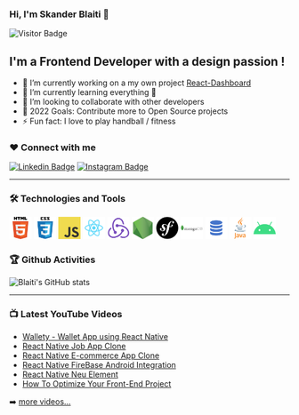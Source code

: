 ### Hi, I'm Skander Blaiti 👋

![Visitor Badge](https://visitor-badge.laobi.icu/badge?page_id=blaiti&left_color=blue&right_color=green)<br/>

## I'm a Frontend Developer with a design passion !

- 🔭 I’m currently working on a my own project <a target="_blank" href="https://github.com/blaiti/React-Dashboard">React-Dashboard</a>
- 🌱 I’m currently learning everything 🤣
- 👯 I’m looking to collaborate with other developers
- 🥅 2022 Goals: Contribute more to Open Source projects
- ⚡ Fun fact: I love to play handball / fitness

### ❤️ Connect with me 

[![Linkedin Badge](https://img.shields.io/badge/-Skander_Blaiti-blue?style=flat-square&logo=Linkedin&logoColor=white&link=https://www.linkedin.com/in/skanderblaiti)](https://www.linkedin.com/in/skanderblaiti)
[![Instagram Badge](https://img.shields.io/badge/-blaiti.codes-blue?style=flat-square&logo=Instagram&logoColor=white&link=https://www.instagram.com/blaiti.codes)](https://www.instagram.com/blaiti.codes)

---

### 🛠️ Technologies and Tools

<code><img height="40" src="https://raw.githubusercontent.com/github/explore/80688e429a7d4ef2fca1e82350fe8e3517d3494d/topics/html/html.png"></code>
<code><img height="40" src="https://raw.githubusercontent.com/github/explore/80688e429a7d4ef2fca1e82350fe8e3517d3494d/topics/css/css.png"></code>
<code><img height="40" src="https://raw.githubusercontent.com/github/explore/80688e429a7d4ef2fca1e82350fe8e3517d3494d/topics/javascript/javascript.png"></code>
<code><img height="40" src="https://raw.githubusercontent.com/github/explore/80688e429a7d4ef2fca1e82350fe8e3517d3494d/topics/react/react.png"></code>
<code><img height="40" src="https://raw.githubusercontent.com/github/explore/80688e429a7d4ef2fca1e82350fe8e3517d3494d/topics/redux/redux.png"></code>
<code><img height="40" src="https://raw.githubusercontent.com/github/explore/80688e429a7d4ef2fca1e82350fe8e3517d3494d/topics/nodejs/nodejs.png"></code>
<code><img height="40" src="https://raw.githubusercontent.com/github/explore/80688e429a7d4ef2fca1e82350fe8e3517d3494d/topics/symfony/symfony.png"></code>
<code><img height="40" src="https://raw.githubusercontent.com/github/explore/80688e429a7d4ef2fca1e82350fe8e3517d3494d/topics/mongodb/mongodb.png"></code>
<code><img height="40" src="https://raw.githubusercontent.com/github/explore/80688e429a7d4ef2fca1e82350fe8e3517d3494d/topics/sql/sql.png"></code>
<code><img height="40" src="https://raw.githubusercontent.com/github/explore/80688e429a7d4ef2fca1e82350fe8e3517d3494d/topics/java/java.png"></code>
<code><img height="40" src="https://raw.githubusercontent.com/github/explore/80688e429a7d4ef2fca1e82350fe8e3517d3494d/topics/android/android.png"></code>

### 🏆 Github Activities

![Blaiti's GitHub stats](https://github-readme-stats.vercel.app/api?username=blaiti&show_icons=true&theme=default&title_color=2d81e2&text_color=000000&icon_color=7fff00)

---

### 📺 Latest YouTube Videos

<!-- YOUTUBE:START -->
- [Wallety - Wallet App using React Native](https://www.youtube.com/watch?v=xGCCsRdeZ-w)
- [React Native Job App Clone](https://www.youtube.com/watch?v=NwEEm9V-dM8)
- [React Native E-commerce App Clone](https://www.youtube.com/watch?v=KQX2Bbwa_TQ)
- [React Native FireBase Android Integration](https://www.youtube.com/watch?v=5Zq1-E0Fd4A)
- [React Native Neu Element](https://www.youtube.com/watch?v=0wHUhiVf-as&t=5s)
- [How To Optimize Your Front-End Project](https://www.youtube.com/watch?v=ECuqb5Tv9qI)
<!-- YOUTUBE:END -->

➡️ [more videos...](https://www.youtube.com/Blaiti)
